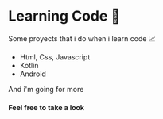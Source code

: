 # Learning Code 🔭
Some proyects that i do when i learn code 📈

- Html, Css, Javascript
- Kotlin
- Android

And i'm going for more 

#### Feel free to take a look
